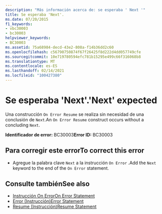 ```yaml
---
description: "Más información acerca de: se esperaba ' Next '"
title: Se esperaba 'Next'.
ms.date: 07/20/2015
f1_keywords:
- vbc30003
- bc30003
helpviewer_keywords:
- BC30003
ms.assetid: 75a68984-decd-43e2-808a-f14b36dd2c60
ms.openlocfilehash: c56790750874f67f26425f8d222d4dd057749cfe
ms.sourcegitcommit: 10e719780594efc781b15295e499c66f316068b8
ms.translationtype: MT
ms.contentlocale: es-ES
ms.lasthandoff: 02/14/2021
ms.locfileid: "100427380"
---
```

# <a name="next-expected"></a><span data-ttu-id="c259b-103">Se esperaba 'Next'.</span><span class="sxs-lookup"><span data-stu-id="c259b-103">'Next' expected</span></span>

<span data-ttu-id="c259b-104">Una construcción `On Error Resume` se realiza sin necesidad de una conclusión de `Next`.</span><span class="sxs-lookup"><span data-stu-id="c259b-104">An `On Error Resume` construct occurs without a concluding `Next`.</span></span>  
  
 <span data-ttu-id="c259b-105">**Identificador de error:** BC30003</span><span class="sxs-lookup"><span data-stu-id="c259b-105">**Error ID:** BC30003</span></span>  
  
## <a name="to-correct-this-error"></a><span data-ttu-id="c259b-106">Para corregir este error</span><span class="sxs-lookup"><span data-stu-id="c259b-106">To correct this error</span></span>  
  
- <span data-ttu-id="c259b-107">Agregue la palabra clave `Next` a la instrucción `On Error` .</span><span class="sxs-lookup"><span data-stu-id="c259b-107">Add the `Next` keyword to the end of the `On Error` statement.</span></span>  
  
## <a name="see-also"></a><span data-ttu-id="c259b-108">Consulte también</span><span class="sxs-lookup"><span data-stu-id="c259b-108">See also</span></span>

- [<span data-ttu-id="c259b-109">Instrucción On Error</span><span class="sxs-lookup"><span data-stu-id="c259b-109">On Error Statement</span></span>](../language-reference/statements/on-error-statement.md)
- [<span data-ttu-id="c259b-110">Error (Instrucción)</span><span class="sxs-lookup"><span data-stu-id="c259b-110">Error Statement</span></span>](../language-reference/statements/error-statement.md)
- [<span data-ttu-id="c259b-111">Resume (Instrucción)</span><span class="sxs-lookup"><span data-stu-id="c259b-111">Resume Statement</span></span>](../language-reference/statements/resume-statement.md)
